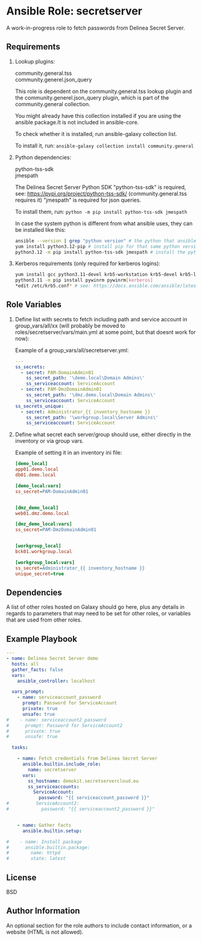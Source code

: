 Ansible Role: secretserver
=========

A work-in-progress role to fetch passwords from Delinea Secret Server.

Requirements
------------

1. Lookup plugins: 

    community.general.tss  
    community.generel.json_query   

    This role is dependent on the community.general.tss lookup plugin and the community.generel.json_query plugin, which is part of the community.general collection.

    You might already have this collection installed if you are using the ansible package.It is not included in ansible-core.

    To check whether it is installed, run ansible-galaxy collection list.

    To install it, run: `ansible-galaxy collection install community.general`

2. Python dependencies: 

    python-tss-sdk  
    jmespath

    The Delinea Secret Server Python SDK "python-tss-sdk" is required, see: https://pypi.org/project/python-tss-sdk/ (community.general.tss requires it)
    "jmespath" is required for json queries.

    To install them, run: 
    `python -m pip install python-tss-sdk jmespath`

    In case the system python is different from what ansible uses, they can be installed like this:
    ```bash
    ansible --version | grep "python version" # the python that ansible uses.
    yum install python3.12-pip # install pip for that same python version, in this example python 3.12.
    python3.12 -m pip install python-tss-sdk jmespath # install the python modules under that same python version.
    ```

3. Kerberos requirements (only required for kerberos logins):

    ```bash
    yum install gcc python3.11-devel krb5-workstation krb5-devel krb5-libs
    python3.11 -m pip install pywinrm pywinrm[kerberos]
    *edit /etc/krb5.conf* # see: https://docs.ansible.com/ansible/latest/os_guide/windows_winrm.html#kerberos
    ```


Role Variables
--------------

1. Define list with secrets to fetch including path and service account in group_vars/all/xx (will probably be moved to roles/secretserver/vars/main.yml at some point, but that doesnt work for now):

    Example of a group_vars/all/secretserver.yml:

    ```yaml
    ---
    ss_secrets:
      - secret: PAM-DomainAdmin01
        ss_secret_path: '\demo.local\Domain Admins\'
        ss_serviceaccount: ServiceAccount
      - secret: PAM-DmzDomainAdmin01
        ss_secret_path: '\dmz.demo.local\Domain Admins\'
        ss_serviceaccount: ServiceAccount
    ss_secrets_unique:
      - secret: Administrator_{{ inventory_hostname }}
        ss_secret_path: '\workgroup.local\Server Admins\'
        ss_serviceaccount: ServiceAccount
    ```

2. Define what secret each server/group should use, either directly in the inventory or via group vars.

    Example of setting it in an inventory ini file:

    ```ini
    [demo_local]
    app01.demo.local
    db01.demo.local

    [demo_local:vars]
    ss_secret=PAM-DomainAdmin01


    [dmz_demo_local]
    web01.dmz.demo.local

    [dmz_demo_local:vars]
    ss_secret=PAM-DmzDomainAdmin01


    [workgroup_local]
    bck01.workgroup.local

    [workgroup_local:vars]
    ss_secret=Administrator_{{ inventory_hostname }}
    unique_secret=true
    ```


Dependencies
------------

A list of other roles hosted on Galaxy should go here, plus any details in regards to parameters that may need to be set for other roles, or variables that are used from other roles.

Example Playbook
----------------

```yaml
---
- name: Delinea Secret Server demo
  hosts: all
  gather_facts: false
  vars:
    ansible_controller: localhost

  vars_prompt:
    - name: serviceaccount_password
      prompt: Password for ServiceAccount
      private: true
      unsafe: true
#    - name: serviceaccount2_password
#      prompt: Password for ServiceAccount2
#      private: true
#      unsafe: true

  tasks:

    - name: Fetch credentials from Delinea Secret Server
      ansible.builtin.include_role:
        name: secretserver
      vars:
        ss_hostname: demokit.secretservercloud.eu
        ss_serviceaccounts:
          ServiceAccount:
            password: "{{ serviceaccount_password }}"
#          ServiceAccount2:
#            password: "{{ serviceaccount2_password }}"


    - name: Gather facts
      ansible.builtin.setup:

#    - name: Install package
#      ansible.builtin.package:
#        name: httpd
#        state: latest

```


License
-------

BSD

Author Information
------------------

An optional section for the role authors to include contact information, or a website (HTML is not allowed).
